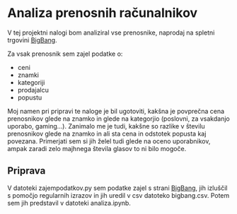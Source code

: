 # Analiza prenosnih računalnikov

V tej projektni nalogi bom analiziral vse prenosnike, naprodaj na spletni trgovini [BigBang](https://www.bigbang.si/izdelki/racunalnistvo/prenosni-racunalniki/).

Za vsak prenosnik sem zajel podatke o:
* ceni
* znamki
* kategoriji
* prodajalcu
* popustu

Moj namen pri pripravi te naloge je bil ugotoviti, kakšna je povprečna cena prenosnikov glede na znamko in glede na kategorjio (poslovni, za vsakdanjo uporabo, gaming...). Zanimalo me je tudi, kakšne so razlike v številu prenosnikov glede na znamko in ali sta cena in odstotek popusta kaj povezana. Primerjati sem si jih želel tudi glede na oceno uporabnikov, ampak zaradi zelo majhnega števila glasov to ni bilo mogoče.

## Priprava

V datoteki zajempodatkov.py sem podatke zajel s strani [BigBang](https://www.bigbang.si/izdelki/racunalnistvo/prenosni-racunalniki/), jih izluščil s pomočjo regularnih izrazov in jih uredil v csv datoteko bigbang.csv. Potem sem jih predstavil v datoteki analiza.ipynb.